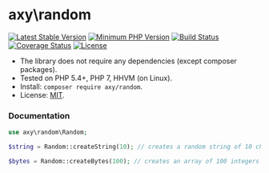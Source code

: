 # axy\random

[![Latest Stable Version](https://img.shields.io/packagist/v/axy/random.svg?style=flat-square)](https://packagist.org/packages/axy/random)
[![Minimum PHP Version](https://img.shields.io/badge/php-%3E%3D%205.4-8892BF.svg?style=flat-square)](https://php.net/)
[![Build Status](https://img.shields.io/travis/axypro/random/master.svg?style=flat-square)](https://travis-ci.org/axypro/random)
[![Coverage Status](https://coveralls.io/repos/axypro/random/badge.svg?branch=master&service=github)](https://coveralls.io/github/axypro/random?branch=master)
[![License](https://poser.pugx.org/axy/random/license)](LICENSE)

* The library does not require any dependencies (except composer packages).
* Tested on PHP 5.4+, PHP 7, HHVM (on Linux).
* Install: `composer require axy/random`.
* License: [MIT](LICENSE).

### Documentation

```php
use axy\random\Random;

$string = Random::createString(10); // creates a random string of 10 chars

$bytes = Random::createBytes(100); // creates an array of 100 integers (0-255)
```
